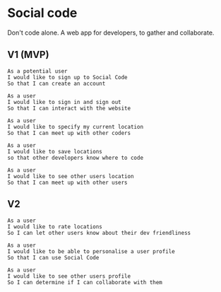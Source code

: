 # Social code
Don't code alone.
A web app for developers, to gather and collaborate.

## V1 (MVP)

```
As a potential user
I would like to sign up to Social Code
So that I can create an account
```
```
As a user
I would like to sign in and sign out
So that I can interact with the website
```
```
As a user
I would like to specify my current location
So that I can meet up with other coders
```
```
As a user
I would like to save locations
so that other developers know where to code
```
```
As a user
I would like to see other users location
So that I can meet up with other users
```
## V2

```
As a user
I would like to rate locations
So I can let other users know about their dev friendliness
```
```
As a user
I would like to be able to personalise a user profile
So that I can use Social Code
```
```
As a user
I would like to see other users profile
So I can determine if I can collaborate with them
```
